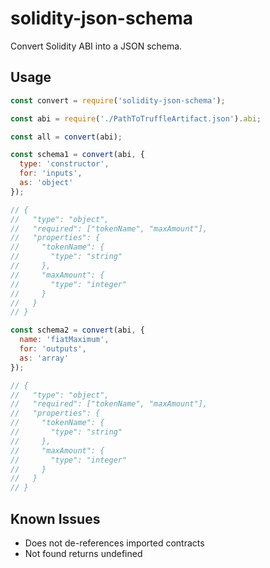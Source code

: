 # solidity-json-schema

Convert Solidity ABI into a JSON schema.

## Usage

```JavaScript
const convert = require('solidity-json-schema');

const abi = require('./PathToTruffleArtifact.json').abi;

const all = convert(abi);

const schema1 = convert(abi, {
  type: 'constructor',
  for: 'inputs',
  as: 'object'
});

// {
//   "type": "object",
//   "required": ["tokenName", "maxAmount"],
//   "properties": {
//     "tokenName": {
//       "type": "string"
//     },
//     "maxAmount": {
//       "type": "integer"
//     }
//   }
// }

const schema2 = convert(abi, {
  name: 'fiatMaximum',
  for: 'outputs',
  as: 'array'
});

// {
//   "type": "object",
//   "required": ["tokenName", "maxAmount"],
//   "properties": {
//     "tokenName": {
//       "type": "string"
//     },
//     "maxAmount": {
//       "type": "integer"
//     }
//   }
// }
```

## Known Issues

- Does not de-references imported contracts
- Not found returns undefined
